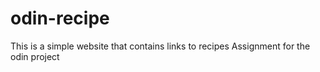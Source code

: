 # odin-recipe
This is a simple website that contains links to recipes
Assignment for the odin project

